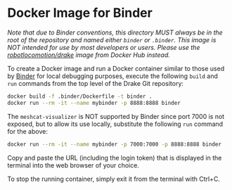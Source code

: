 # Docker Image for Binder

*Note that due to Binder conventions, this directory MUST always be in the root
of the repository and named either `binder` or `.binder`. This image is NOT
intended for use by most developers or users. Please use the
[robotlocomotion/drake](https://hub.docker.com/r/robotlocomotion/drake) image
from Docker Hub instead.*

To create a Docker image and run a Docker container similar to those used by
[Binder](https://mybinder.org) for local debugging purposes, execute the
following `build` and `run` commands from the top level of the Drake Git
repository:

```bash
docker build -f .binder/Dockerfile -t binder .
docker run --rm -it --name mybinder -p 8888:8888 binder
```

The `meshcat-visualizer` is NOT supported by Binder since port 7000 is not
exposed, but to allow its use locally, substitute the following `run` command
for the above:

```bash
docker run --rm -it --name mybinder -p 7000:7000 -p 8888:8888 binder
```

Copy and paste the URL (including the login token) that is displayed in the
terminal into the web browser of your choice.

To stop the running container, simply exit it from the terminal with Ctrl+C.
